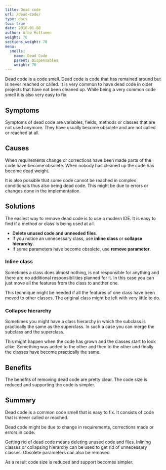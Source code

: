 ```yaml
---
title: Dead code
url: /dead-code/
type: docs
toc: true
date: 2016-01-08
author: Arho Huttunen
weight: 70
sections_weight: 70
menu:
  smells:
    name: Dead Code
    parent: Dispensables
    weight: 70
---
```


Dead code is a code smell. Dead code is code that has remained around but is never reached or called. It is very common to have dead code in older projects that have not been cleaned up. While being a very common code smell it is also very easy to fix.

## Symptoms

Symptoms of dead code are variables, fields, methods or classes that are not used anymore. They have usually become obsolete and are not called or reached at all.

## Causes

When requirements change or corrections have been made parts of the code have become obsolete. When nobody has cleaned up the code has become dead weight.

It is also possible that some code cannot be reached in complex conditionals thus also being dead code. This might be due to errors or changes done in the implementation.

## Solutions

The easiest way to remove dead code is to use a modern IDE. It is easy to find if a method or class is being used at all.

- **Delete unused code and unneeded files**.
- If you notice an unnecessary class, use **inline class** or **collapse hierarchy**.
- If some parameters have become obsolete, use **remove parameter**.

### Inline class

Sometimes a class does almost nothing, is not responsible for anything and there are no additional responsibilities planned for it. In this case you can just move all the features from the class to another one.

This technique might be needed if all the features of one class have been moved to other classes. The original class might be left with very little to do.

### Collapse hierarchy

Sometimes you might have a class hierarchy in which the subclass is practically the same as the superclass. In such a case you can merge the subclass and the superclass.

This might happen when the code has grown and the classes start to look alike. Something was added to the other and then to the other and finally the classes have become practically the same.

## Benefits

The benefits of removing dead code are pretty clear. The code size is reduced and supporting the code is simpler.

## Summary

Dead code is a common code smell that is easy to fix. It consists of code that is never called or reached.

Dead code might be due to change in requirements, corrections made or errors in code.

Getting rid of dead code means deleting unused code and files. Inlining classes or collapsing hierarchy can be used to get rid of unnecessary classes. Obsolete parameters can also be removed.

As a result code size is reduced and support becomes simpler.
